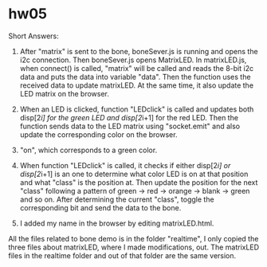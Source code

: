 # hw05

Short Answers: 

1. After "matrix" is sent to the bone, boneSever.js is running and opens the i2c connection. Then boneSever.js opens MatrixLED. In matrixLED.js, when connect() is called, "matrix" will be called and reads the 8-bit i2c data and puts the data into variable "data". Then the function uses the received data to update matrixLED. At the same time, it also update the LED matrix on the browser. 

2. When an LED is clicked, function "LEDclick" is called and updates both disp[2*i] for the green LED and disp[2*i+1] for the red LED. Then the function sends data to the LED matrix using "socket.emit" and also update the corresponding color on the browser. 

3. "on", which corresponds to a green color. 

4. When function "LEDclick" is called, it checks if either disp[2*i] or disp[2*i+1] is an one to determine what color LED is on at that position and what "class" is the position at. Then update the position for the next "class" following a pattern of green -> red -> orange -> blank -> green and so on. After determining the current "class", toggle the corresponding bit and send the data to the bone. 

5. I added my name in the browser by editing matrixLED.html. 

All the files related to bone demo is in the folder "realtime", I only copied the three files about matrixLED, where I made modifications, out. The matrixLED files in the realtime folder and out of that folder are the same version. 
















